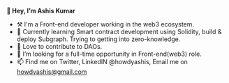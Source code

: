 **👋 Hey, I’m Ashis Kumar**
- ⚒️ I'm a Front-end developer working in the web3 ecosystem. 
- 🌱 Currently learning Smart contract development using Solidity, build & deploy Subgraph. Trying to getting into zero-knowledge.
- 💞️ Love to contribute to DAOs. 
- 🚪 I’m looking for a full-time opportunity in Front-end(web3) role.
- 📫 Find me on Twitter, LinkedIN @howdyashis, Email me on howdyashis@gmail.com 
<!---
ashiskumar-1999/ashiskumar-1999 is a ✨ special ✨ repository because its `README.md` (this file) appears on your GitHub profile.
You can click the Preview link to take a look at your changes.👀
--->

